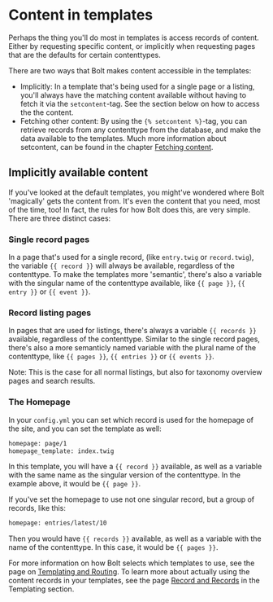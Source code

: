 Content in templates
====================

Perhaps the thing you'll do most in templates is access records of content. Either by
requesting specific content, or implicitly when requesting pages that are the defaults for
certain contenttypes.

There are two ways that Bolt makes content accessible in the templates:

  - Implicitly: In a template that's being used for a single page or a
    listing, you'll always have the matching content available without
    having to fetch it via the `setcontent`-tag. See the section
    below on how to access the the content.
  - Fetching other content: By using the `{% setcontent %}`-tag, 
    you can retrieve records from any contenttype from the database, 
    and make the data available to the templates. Much more information 
    about setcontent, can be found in the chapter 
    [Fetching content](content-fetching).

Implicitly available content
----------------------------
If you've looked at the default templates, you might've wondered where Bolt 'magically'
gets the content from. It's even the content that you need, most of the time, too! In
fact, the rules for how Bolt does this, are very simple. There are three distinct cases:

### Single record pages

In a page that's used for a single record, (like `entry.twig` or `record.twig`), the
variable `{{ record }}` will always be available, regardless of the contenttype. To make
the templates more 'semantic', there's also a variable with the singular name of the
contenttype available, like `{{ page }}`, `{{ entry }}` or `{{ event }}`.

### Record listing pages

In pages that are used for listings, there's always a variable `{{ records }}` available,
regardless of the contenttype. Similar to the single record pages, there's also a more
semanticly named variable with the plural name of the contenttype, like `{{ pages }}`, `{{
entries }}` or `{{ events }}`.

Note: This is the case for all normal listings, but also for taxonomy overview pages and
search results.

### The Homepage

In your `config.yml` you can set which record is used for the homepage of the site, and
you can set the template as well:

```apache
homepage: page/1
homepage_template: index.twig
```

In this template, you will have a `{{ record }}` available, as well as a variable with the
same name as the singular version of the contenttype. In the example above, it would be
`{{ page }}`.

If you've set the homepage to use not one singular record, but a group of records, like
this:

```apache
homepage: entries/latest/10
```

Then you would have `{{ records }}` available, as well as a variable with the name of the
contenttype. In this case, it would be `{{ pages }}`.

For more information on how Bolt selects which templates to use, see the page on
[Templating and Routing](templates-routes). To learn more about actually using the content
records in your templates, see the page [Record and Records](record-and-records) in the
Templating section.
